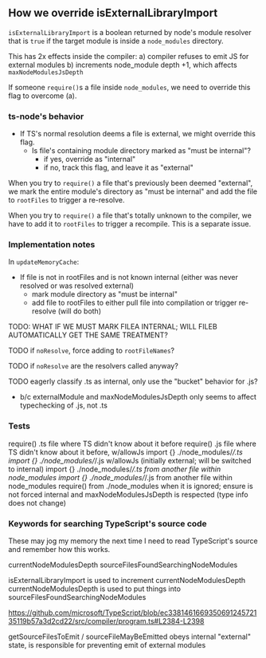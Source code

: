 ## How we override isExternalLibraryImport

`isExternalLibraryImport` is a boolean returned by node's module resolver that is `true`
if the target module is inside a `node_modules` directory.

This has 2x effects inside the compiler:
a) compiler refuses to emit JS for external modules
b) increments node_module depth +1, which affects `maxNodeModulesJsDepth`

If someone `require()`s a file inside `node_modules`, we need to override this flag to overcome (a).

### ts-node's behavior

- If TS's normal resolution deems a file is external, we might override this flag.
  - Is file's containing module directory marked as "must be internal"?
    - if yes, override as "internal"
    - if no, track this flag, and leave it as "external"

When you try to `require()` a file that's previously been deemed "external", we mark the entire module's
directory as "must be internal" and add the file to `rootFiles` to trigger a re-resolve.

When you try to `require()` a file that's totally unknown to the compiler, we have to add it to `rootFiles`
to trigger a recompile.  This is a separate issue.

### Implementation notes

In `updateMemoryCache`:
- If file is not in rootFiles and is not known internal (either was never resolved or was resolved external)
  - mark module directory as "must be internal"
  - add file to rootFiles to either pull file into compilation or trigger re-resolve (will do both)

TODO: WHAT IF WE MUST MARK FILEA INTERNAL; WILL FILEB AUTOMATICALLY GET THE SAME TREATMENT?

TODO if `noResolve`, force adding to `rootFileNames`?

TODO if `noResolve` are the resolvers called anyway?

TODO eagerly classify .ts as internal, only use the "bucket" behavior for .js?
- b/c externalModule and maxNodeModulesJsDepth only seems to affect typechecking of .js, not .ts

### Tests

require() .ts file where TS didn't know about it before
require() .js file where TS didn't know about it before, w/allowJs
import {} ./node_modules/*/.ts
import {} ./node_modules/*/.js w/allowJs (initially external; will be switched to internal)
import {} ./node_modules/*/.ts from another file within node_modules
import {} ./node_modules/*/.js from another file within node_modules
require() from ./node_modules when it is ignored; ensure is not forced internal and maxNodeModulesJsDepth is respected (type info does not change)

### Keywords for searching TypeScript's source code

These may jog my memory the next time I need to read TypeScript's source and remember how this works.

currentNodeModulesDepth
sourceFilesFoundSearchingNodeModules

isExternalLibraryImport is used to increment currentNodeModulesDepth
currentNodeModulesDepth is used to put things into sourceFilesFoundSearchingNodeModules

https://github.com/microsoft/TypeScript/blob/ec338146166935069124572135119b57a3d2cd22/src/compiler/program.ts#L2384-L2398

getSourceFilesToEmit / sourceFileMayBeEmitted obeys internal "external" state, is responsible for preventing emit of external modules
